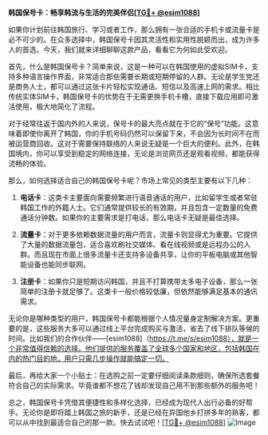 **韩国保号卡：畅享韩流与生活的完美伴侣[[TG💪+ @esim1088](https://t.me/s/esim1088)]**

如果你计划前往韩国旅行、学习或者工作，那么拥有一张合适的手机卡或流量卡是必不可少的。在众多选择中，韩国保号卡因其灵活性和实用性脱颖而出，成为许多人的首选。今天，我们就来详细聊聊这款产品，看看它为何如此受欢迎。

首先，什么是韩国保号卡？简单来说，这是一种可以在韩国使用的虚拟SIM卡，支持多种语言操作界面，非常适合那些需要长期或短期停留的人群。无论是学生党还是商务人士，都可以通过这张卡片轻松实现通话、短信以及高速上网的需求。相比传统实体SIM卡，韩国保号卡的优势在于无需更换手机卡槽，直接下载应用即可激活使用，极大地简化了流程。

对于经常往返于国内外的人来说，保号卡的最大亮点就在于它的“保号”功能。这意味着即使你离开了韩国，你的手机号码仍然可以保留下来，不会因为长时间不在而被运营商回收。这对于需要保持联络的人来说无疑是一个巨大的便利。此外，在韩国境内，你可以享受到稳定的网络连接，无论是浏览网页还是观看视频，都能获得流畅的体验。

那么，如何选择适合自己的韩国保号卡呢？市场上常见的类型主要有以下几种：

1. **电话卡**：这类卡主要面向需要频繁进行语音通话的用户，比如留学生或者常驻韩国工作的外籍人士。它们通常提供较长的有效期，并且包含一定数量的免费通话分钟数。如果你的主要需求是打电话，那么电话卡无疑是最佳选择。

2. **流量卡**：对于更多依赖数据流量的用户而言，流量卡则显得尤为重要。它提供了大量的数据流量包，适合喜欢刷社交媒体、看在线视频或是远程办公的人群。而且现在市面上很多流量卡还支持多设备共享，让你的平板电脑或其他智能设备也能同步联网。

3. **注册卡**：如果你只是短期访问韩国，并且不打算携带太多电子设备，那么一张简单的注册卡就足够了。这类卡一般价格较低廉，但依然能够满足基本的通讯需求。

无论你是哪种类型的用户，韩国保号卡都能根据个人情况量身定制解决方案。更重要的是，这些服务大多可以通过线上平台完成购买与激活，省去了线下排队等候的时间。比如我们的合作伙伴——[esim1088]（https://t.me/s/esim1088），就是一个非常值得信赖的选择。他们提供的服务覆盖了全球多个国家和地区，包括韩国在内的热门目的地，用户只需几步操作就能搞定一切。

最后，再给大家一个小贴士：在选购之前一定要仔细阅读条款细则，确保所选套餐符合自己的实际需求。毕竟谁都不想花了钱却发现自己用不到那些额外的服务吧！

总之，韩国保号卡凭借其便捷性和多样化选择，已经成为现代人出行必备的好帮手。无论你是即将踏上韩国之旅的新手，还是已经在异国他乡打拼多年的熟客，都可以从中找到最适合自己的那一款。快去试试吧！[[TG💪+ @esim1088](https://t.me/s/esim1088)] ![Image](https://i.postimg.cc/4NQfJmqS/Snipaste-2025-05-13-00-14-12.png)